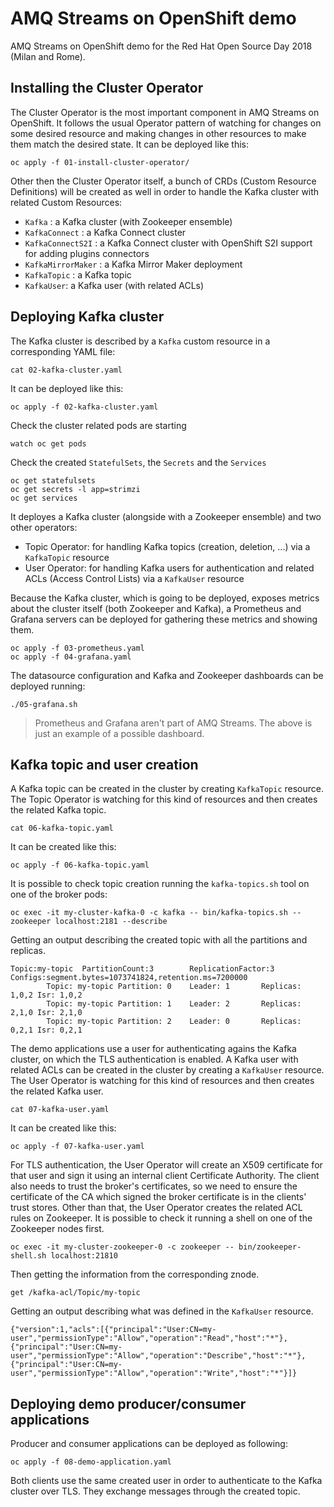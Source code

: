 # AMQ Streams on OpenShift demo

AMQ Streams on OpenShift demo for the Red Hat Open Source Day 2018 (Milan and Rome).

## Installing the Cluster Operator

The Cluster Operator is the most important component in AMQ Streams on OpenShift.
It follows the usual Operator pattern of watching for changes on some desired resource and making changes in other resources to make them match the desired state.
It can be deployed like this:

    oc apply -f 01-install-cluster-operator/

Other then the Cluster Operator itself, a bunch of CRDs (Custom Resource Definitions) will be created as well in order to handle the Kafka cluster with related Custom Resources:

* `Kafka` : a Kafka cluster (with Zookeeper ensemble)
* `KafkaConnect` : a Kafka Connect cluster
* `KafkaConnectS2I` : a Kafka Connect cluster with OpenShift S2I support for adding plugins connectors
* `KafkaMirrorMaker` : a Kafka Mirror Maker deployment
* `KafkaTopic` : a Kafka topic
* `KafkaUser`: a Kafka user (with related ACLs)

## Deploying Kafka cluster

The Kafka cluster is described by a `Kafka` custom resource in a corresponding YAML file:

    cat 02-kafka-cluster.yaml

It can be deployed like this:

    oc apply -f 02-kafka-cluster.yaml

Check the cluster related pods are starting

    watch oc get pods

Check the created `StatefulSets`, the `Secrets` and the `Services`

    oc get statefulsets
    oc get secrets -l app=strimzi
    oc get services

It deployes a Kafka cluster (alongside with a Zookeeper ensemble) and two other operators:

* Topic Operator: for handling Kafka topics (creation, deletion, ...) via a `KafkaTopic` resource
* User Operator: for handling Kafka users for authentication and related ACLs (Access Control Lists) via a `KafkaUser` resource

Because the Kafka cluster, which is going to be deployed, exposes metrics about the cluster itself (both Zookeeper and Kafka), a Prometheus and Grafana servers can be deployed for gathering these metrics and showing them.

    oc apply -f 03-prometheus.yaml
    oc apply -f 04-grafana.yaml

The datasource configuration and Kafka and Zookeeper dashboards can be deployed running:

    ./05-grafana.sh

> Prometheus and Grafana aren't part of AMQ Streams. The above is just an example of a possible dashboard.

## Kafka topic and user creation

A Kafka topic can be created in the cluster by creating `KafkaTopic` resource.
The Topic Operator is watching for this kind of resources and then creates the related Kafka topic.

    cat 06-kafka-topic.yaml

It can be created like this: 

    oc apply -f 06-kafka-topic.yaml

It is possible to check topic creation running the `kafka-topics.sh` tool on one of the broker pods:

    oc exec -it my-cluster-kafka-0 -c kafka -- bin/kafka-topics.sh --zookeeper localhost:2181 --describe

Getting an output describing the created topic with all the partitions and replicas.

```
Topic:my-topic  PartitionCount:3        ReplicationFactor:3     Configs:segment.bytes=1073741824,retention.ms=7200000
        Topic: my-topic Partition: 0    Leader: 1       Replicas: 1,0,2 Isr: 1,0,2
        Topic: my-topic Partition: 1    Leader: 2       Replicas: 2,1,0 Isr: 2,1,0
        Topic: my-topic Partition: 2    Leader: 0       Replicas: 0,2,1 Isr: 0,2,1
```

The demo applications use a user for authenticating agains the Kafka cluster, on which the TLS authentication is enabled.
A Kafka user with related ACLs can be created in the cluster by creating a `KafkaUser` resource.
The User Operator is watching for this kind of resources and then creates the related Kafka user.

    cat 07-kafka-user.yaml

It can be created like this:

    oc apply -f 07-kafka-user.yaml

For TLS authentication, the User Operator will create an X509 certificate for that user and sign it using an internal client Certificate Authority. The client also needs to trust the broker's certificates, so we need to ensure the certificate of the CA which signed the broker certificate is in the clients' trust stores.
Other than that, the User Operator creates the related ACL rules on Zookeeper.
It is possible to check it running a shell on one of the Zookeeper nodes first.

    oc exec -it my-cluster-zookeeper-0 -c zookeeper -- bin/zookeeper-shell.sh localhost:21810

Then getting the information from the corresponding znode.

    get /kafka-acl/Topic/my-topic

Getting an output describing what was defined in the `KafkaUser` resource.

```
{"version":1,"acls":[{"principal":"User:CN=my-user","permissionType":"Allow","operation":"Read","host":"*"},{"principal":"User:CN=my-user","permissionType":"Allow","operation":"Describe","host":"*"},{"principal":"User:CN=my-user","permissionType":"Allow","operation":"Write","host":"*"}]}
```

## Deploying demo producer/consumer applications

Producer and consumer applications can be deployed as following:

    oc apply -f 08-demo-application.yaml

Both clients use the same created user in order to authenticate to the Kafka cluster over TLS.
They exchange messages through the created topic.